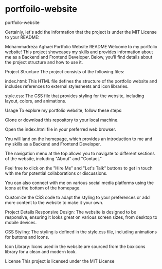 # portfoilo-website
portfoilo-website


Certainly, let's add the information that the project is under the MIT License to your README:

Mohammadreza Aghaei Portfolio Website README
Welcome to my portfolio website! This project showcases my skills and provides information about me as a Backend and Frontend Developer. Below, you'll find details about the project structure and how to use it.

Project Structure
The project consists of the following files:

index.html: This HTML file defines the structure of the portfolio website and includes references to external stylesheets and icon libraries.

style.css: The CSS file that provides styling for the website, including layout, colors, and animations.

Usage
To explore my portfolio website, follow these steps:

Clone or download this repository to your local machine.

Open the index.html file in your preferred web browser.

You will land on the homepage, which provides an introduction to me and my skills as a Backend and Frontend Developer.

The navigation menu at the top allows you to navigate to different sections of the website, including "About" and "Contact."

Feel free to click on the "Hire Me" and "Let's Talk" buttons to get in touch with me for potential collaborations or discussions.

You can also connect with me on various social media platforms using the icons at the bottom of the homepage.

Customize the CSS code to adapt the styling to your preferences or add more content to the website to make it your own.

Project Details
Responsive Design: The website is designed to be responsive, ensuring it looks great on various screen sizes, from desktop to mobile devices.

CSS Styling: The styling is defined in the style.css file, including animations for buttons and icons.

Icon Library: Icons used in the website are sourced from the boxicons library for a clean and modern look.

License
This project is licensed under the MIT License

